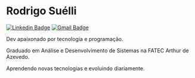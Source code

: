# Rodrigo Suélli

[![Linkedin Badge](https://img.shields.io/badge/-Rodrigo%20Suélli-6a42f4?style=flat-square&logo=Linkedin&logoColor=white&link=https://www.linkedin.com/in/rodrigosuelli/)](https://www.linkedin.com/in/rodrigosuelli/) 
[![Gmail Badge](https://img.shields.io/badge/-rodrigosuelli@gmail.com-6a42f4?style=flat-square&logo=Gmail&logoColor=white&link=mailto:rodrigosuelli@gmail.com)](mailto:rodrigosuelli@gmail.com)

Dev apaixonado por tecnologia e programação.

Graduado em Análise e Desenvolvimento de Sistemas na FATEC Arthur de Azevedo.

Aprendendo novas tecnologias e evoluindo diariamente.
